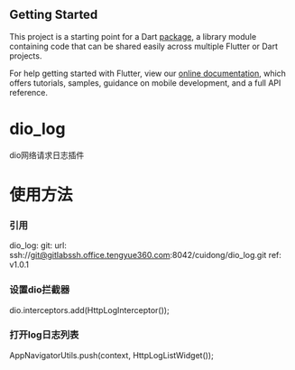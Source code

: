 

## Getting Started

This project is a starting point for a Dart
[package](https://flutter.io/developing-packages/),
a library module containing code that can be shared easily across
multiple Flutter or Dart projects.

For help getting started with Flutter, view our 
[online documentation](https://flutter.io/docs), which offers tutorials, 
samples, guidance on mobile development, and a full API reference.
# dio_log

dio网络请求日志插件

# 使用方法
### 引用
dio_log:
      git:
        url: ssh://git@gitlabssh.office.tengyue360.com:8042/cuidong/dio_log.git
        ref: v1.0.1
### 设置dio拦截器  
dio.interceptors.add(HttpLogInterceptor());
### 打开log日志列表
AppNavigatorUtils.push(context, HttpLogListWidget());
